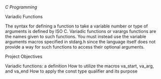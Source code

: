 *C Programming*

Variadic Functions

The syntax for defining a function to take a variable number or type of arguments is defined by ISO C. Variadic functions or varargs functions are the names given to such functions. You must instead use the variable arguments macros specified in stdarg.h since the language itself does not provide a way for such functions to access their optional arguments.

Project Objectives

Variadic functions: a definition
How to utilize the macros va_start, va_arg, and va_end
How to apply the const type qualifier and its purpose



